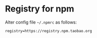 # Registry for npm

Alter config file ```~/.npmrc``` as follows:

```
registry=https://registry.npm.taobao.org
```
